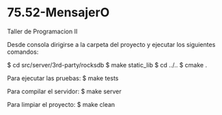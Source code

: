 # 75.52-MensajerO
Taller de Programacion II

Desde consola dirigirse a la carpeta del proyecto y ejecutar los siguientes comandos:

$ cd src/server/3rd-party/rocksdb
$ make static_lib
$ cd ../..
$ cmake .

Para ejecutar las pruebas:
$ make tests

Para compilar el servidor:
$ make server

Para limpiar el proyecto:
$ make clean